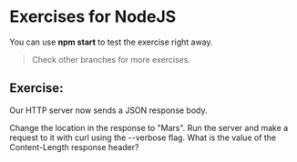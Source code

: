 # Exercises for NodeJS

You can use **npm start** to test the exercise right away.

> Check other branches for more exercises.

## Exercise:

Our HTTP server now sends a JSON response body.

Change the location in the response to "Mars". Run the server and make a request to it with curl using the --verbose flag. What is the value of the Content-Length response header?
